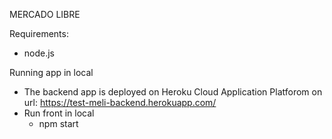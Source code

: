 MERCADO LIBRE

Requirements:
- node.js

Running app in local
- The backend app is deployed on Heroku Cloud Application Platforom on url: https://test-meli-backend.herokuapp.com/
- Run front in local
    * npm start